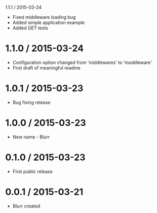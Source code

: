 1.1.1 / 2015-03-24
  * Fixed middleware loading bug
  * Added simple application example
  * Added GET tests  

1.1.0 / 2015-03-24
==================
  * Configuration option changed from 'middlewares' to 'moddleware'
  * First draft of meaningful readme

1.0.1 / 2015-03-23
==================
  * Bug fixing release

1.0.0 / 2015-03-23
==================
  * New name - Blurr

0.1.0 / 2015-03-23
==================
  * First public release

0.0.1 / 2015-03-21
==================
  * Blurr created

